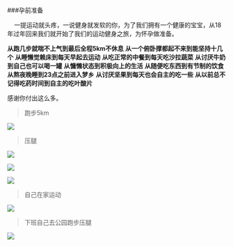 
###孕前准备

&nbsp;&nbsp;&nbsp;&nbsp;一提运动就头疼，一说健身就发软的你，为了我们拥有一个健康的宝宝，从18年过年回来我们就开始了我们的运动健身之旅，为怀孕做准备。

**从跑几步就喘不上气到最后全程5km不休息**
**从一个俯卧撑都起不来到能坚持十几个**
**从睡懒觉赖床到每天早起去运动**
**从吃正常的中餐到每天吃沙拉蔬菜**
**从讨厌牛奶到自己也可以喝一罐**
**从慵懒状态到积极向上的生活**
**从随便吃东西到有节制的饮食**
**从熬夜晚睡到23点之前进入梦乡**
**从讨厌坚果到每天也会自主的吃一些**
**从以前总不记得吃药时间到自主的吃叶酸片**

感谢你付出这么多。

>跑步5km

![](http://localhost:8000/static/article/mz/img/ready_pregenancy/img-6.png)

>压腿

![](http://localhost:8000/static/article/mz/img/ready_pregenancy/img-5.jpg)

![](http://localhost:8000/static/article/mz/img/ready_pregenancy/img-3.jpg)

![](http://localhost:8000/static/article/mz/img/ready_pregenancy/img-4.jpg)

>自己在家运动

![](http://localhost:8000/static/article/mz/img/ready_pregenancy/img-1.jpg)

>下班自己去公园跑步压腿

![](http://localhost:8000/static/article/mz/img/ready_pregenancy/img-2.jpg)








